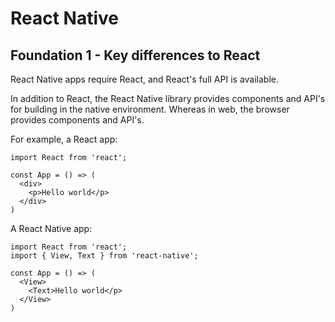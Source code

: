 # React Native

## Foundation 1 - Key differences to React

React Native apps require React, and React's full API is available.

In addition to React, the React Native library provides components and API's for building in the native environment. Whereas in web, the browser provides components and API's.

For example, a React app:

```
import React from 'react';

const App = () => (
  <div>
    <p>Hello world</p>
  </div>
)
```

A React Native app:

```
import React from 'react';
import { View, Text } from 'react-native';

const App = () => (
  <View>
    <Text>Hello world</p>
  </View>
)
```
